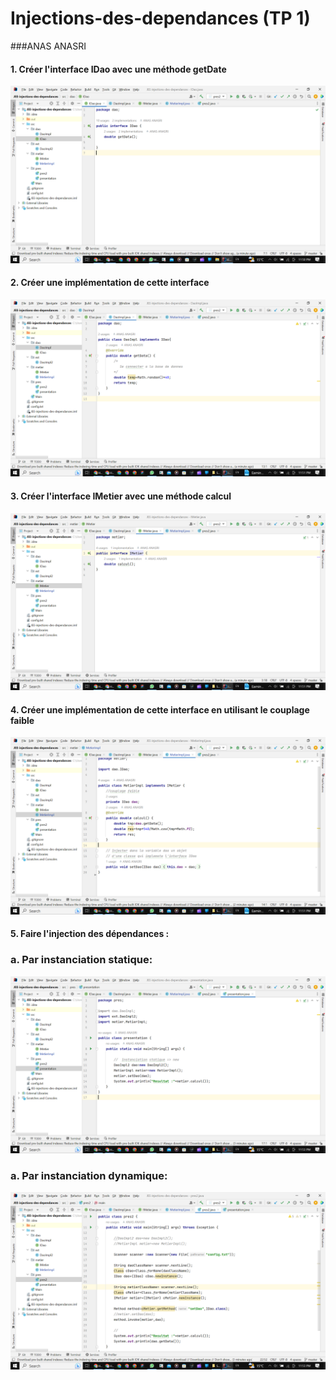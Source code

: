 # Injections-des-dependances  (TP 1)
###ANAS ANASRI

<h4>1. Créer l'interface IDao avec une méthode getDate</h4>
<img src="screen_shot/Screenshot%20(1368).png" alt="">
<h4>2. Créer une implémentation de cette interface </h4>
<img src="screen_shot/Screenshot%20(1369).png" alt="">
<h4>3. Créer l'interface IMetier avec une méthode calcul </h4>
<img src="screen_shot/Screenshot%20(1370).png" alt="">
<h4>4. Créer une implémentation de cette interface en utilisant le couplage faible</h4>
<img src="screen_shot/Screenshot%20(1371).png" alt="">
<h4>5. Faire l'injection des dépendances :</h4>
<h3>a. Par instanciation statique:</h3>
<img src="screen_shot/Screenshot%20(1372).png" alt="">
<h3>a. Par instanciation dynamique:</h3>
<img src="screen_shot/Screenshot%20(1373).png" alt="">
